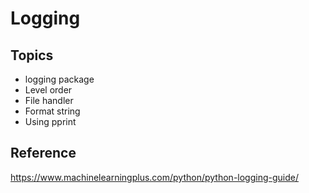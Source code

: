 # Logging

## Topics

* logging package 
* Level order
* File handler
* Format string
* Using pprint


## Reference

https://www.machinelearningplus.com/python/python-logging-guide/